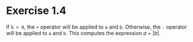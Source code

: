 # Exercise 1.4

If `b > 0`, the `+` operator will be applied to `a` and `b`.  Otherwise, the `-` operator will be applied to `a` and `b`.  This computes the expression $a + \lvert b \rvert$.
